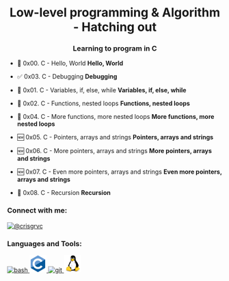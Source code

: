 <h1 align="center">Low-level programming & Algorithm - Hatching out</h1>
<h3 align="center">Learning to program in C</h3>

- 👋 0x00. C - Hello, World **Hello, World**

- ✅ 0x03. C - Debugging **Debugging**

- 🔀 0x01. C - Variables, if, else, while **Variables, if, else, while**

- 🔁 0x02. C - Functions, nested loops **Functions, nested loops**

- 🔁 0x04. C - More functions, more nested loops **More functions, more nested loops**

- 🆕 0x05. C - Pointers, arrays and strings **Pointers, arrays and strings**

- 🆕 0x06. C - More pointers, arrays and strings **More pointers, arrays and strings**

- 🆕 0x07. C - Even more pointers, arrays and strings **Even more pointers, arrays and strings**

- 🔁 0x08. C - Recursion **Recursion**

<h3 align="left">Connect with me:</h3>
<p align="left">
<a href="https://twitter.com/@crisgrvc" target="blank"><img align="center" src="https://raw.githubusercontent.com/rahuldkjain/github-profile-readme-generator/master/src/images/icons/Social/twitter.svg" alt="@crisgrvc" height="30" width="40" /></a>
</p>

<h3 align="left">Languages and Tools:</h3>
<p align="left"> <a href="https://www.gnu.org/software/bash/" target="_blank"> <img src="https://www.vectorlogo.zone/logos/gnu_bash/gnu_bash-icon.svg" alt="bash" width="40" height="40"/> </a> <a href="https://www.cprogramming.com/" target="_blank"> <img src="https://raw.githubusercontent.com/devicons/devicon/master/icons/c/c-original.svg" alt="c" width="40" height="40"/> </a> <a href="https://git-scm.com/" target="_blank"> <img src="https://www.vectorlogo.zone/logos/git-scm/git-scm-icon.svg" alt="git" width="40" height="40"/> </a> <a href="https://www.linux.org/" target="_blank"> <img src="https://raw.githubusercontent.com/devicons/devicon/master/icons/linux/linux-original.svg" alt="linux" width="40" height="40"/> </a> </p>
